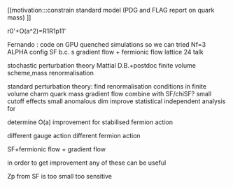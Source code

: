 [[motivation:::constrain standard model (PDG and FLAG report on quark mass) ]]

r0'+O(a^2)=R1R1p11'

Fernando : code on GPU
quenched simulations   so we can tried Nf=3 ALPHA config 
SF b.c. s
gradient flow + fermionic flow
lattice 24 talk


stochastic perturbation theory
Mattial D.B.+postdoc
finite volume scheme,mass renormalisation

standard perturbation theory: find renormalisation conditions
in finite volume
charm quark mass
gradient flow
combine with SF/chiSF?
small cutoff effects
small anomalous dim
improve statistical
independent analysis for 

determine O(a) improvement for stabilised fermion action 

different gauge action
different fermion action

SF+fermionic flow + gradient flow

in order to get improvement any of these can be useful





Zp from SF is too small too sensitive 

